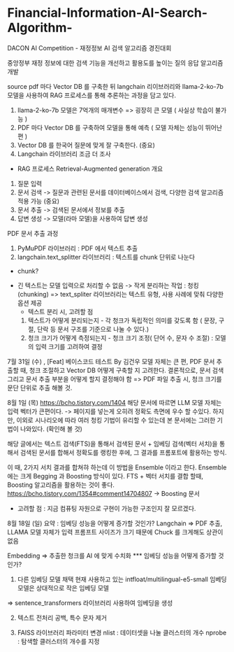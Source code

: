 # Financial-Information-AI-Search-Algorithm-
DACON AI Competition - 재정정보 AI 검색 알고리즘 경진대회

중앙정부 재정 정보에 대한 검색 기능을 개선하고 활용도를 높이는 질의 응답 알고리즘 개발

source pdf 마다 Vector DB 를 구축한 뒤 langchain 리이브러리와 llama-2-ko-7b 모델을 사용하여 RAG 프로세스를 통해 추론하는 과정을 담고 있다.

1. llama-2-ko-7b 모델은 7억개의 매개변수 => 굉장히 큰 모델 ( 사실상 학습이 불가능 )
2. PDF 마다 Vector DB 를 구축하여 모델을 통해 예측 ( 모델 자체는 성능이 뛰어난 편 )
3. Vector DB 를 한국어 질문에 맞게 잘 구축한다. (중요)
4. Langchain 라이브러리 조금 더 조사


- RAG 프로세스 
Retrieval-Augmented generation 개요
1. 질문 입력 
2. 문서 검색 -> 질문과 관련된 문서를 데이터베이스에서 검색, 다양한 검색 알고리즘 적용 가능 (중요)
3. 문서 추출 -> 검색된 문서에서 정보를 추출
4. 답변 생성 -> 모델(라마 모델)을 사용하여 답변 생성

PDF 문서 추출 과정
1. PyMuPDF 라이브러리 : PDF 에서 텍스트 추출
2. langchain.text_splitter 라이브러리 : 텍스트를 chunk 단위로 나눈다

* chunk?
- 긴 텍스트는 모델 입력으로 처리할 수 없음 -> 작게 분리하는 작업 : 청킹(chunking)
 => text_spliter 라이브러리는 텍스트 유형, 사용 사례에 맞춰 다양한 옵션 제공
    * 텍스트 분리 시, 고려할 점
     1. 텍스트가 어떻게 분리되는지
      - 각 청크가 독립적인 의미를 갖도록 함 ( 문장, 구절, 단락 등 문서 구조를 기준으로 나눌 수 있다.)
     2. 청크 크기가 어떻게 측정되는지
      - 청크 크기 조정( 단어 수, 문자 수 조절) : 모델의 입력 크기를 고려하여 결정

7월 31일 (수) , [Feat] 베이스코드 테스트 By 김건우
 모델 자체는 큰 편, PDF 문서 추출할 때, 청크 조절하고 Vector DB 어떻게 구축할 지 고려한다.
 결론적으로, 문서 검색 그리고 문서 추출 부분을 어떻게 할지 결정해야 함
 => PDF 파일 추출 시, 청크 크기를 문단 단위로 추출 해볼 것.

 8월 1일 (목)
https://bcho.tistory.com/1404
해당 문서에 따르면 LLM 모델 자체는 입력 벡터가 큰편이다. -> 페이지를 넣는게 오히려 정확도 측면에 우수 할 수있다.
하지만, 이외로 시나리오에 따라 여러 청킹 기법이 유리할 수 있는데 본 문서에는 그러한 기법이 나와있다. (확인해 볼 것)

해당 글에서는 텍스트 검색(FTS)을 통해서 검색된 문서 + 임베딩 검색(벡터 서치)을 통해서 검색된 문서를 합해서 정확도를 랭킹한 후에, 그 결과를 프롬포트에 활용하는 방식.

이 때, 2가지 서치 결과를 합쳐햐 하는데 이 방법을 Ensemble 이라고 한다.
Ensemble 에는 크게 Begging 과 Boosting 방식이 있다.
FTS + 벡터 서치를 결합 할때, Boosting 알고리즘을 활용하는 것이 좋다.
https://bcho.tistory.com/1354#comment14704807
-> Boosting 문서
* 고려할 점 : 지금 컴퓨팅 자원으로 구현이 가능한 구조인지 잘 모르겠다.

8월 18일 (일)
요약 : 임베딩 성능을 어떻게 증가할 것인가?
Langchain => PDF 추출, LLAMA 모델 자체가 입력 프롬프트 사이즈가 크기 때문에 Chuck 를 크게해도 상관이 없음

Embedding => 추출한 청크를 AI 에 맞게 수치화 *** 임베딩 성능을 어떻게 증가할 것인가?
1. 다른 임베딩 모델 채택
 현재 사용하고 있는 intfloat/multilingual-e5-small 임베딩 모델은 상대적으로 작은 임베딩 모델

 => sentence_transformers 라이브러리 사용하여 임베딩을 생성

2. 텍스트 전처리
  공백, 특수 문자 제거

3. FAISS 라이브러리 파라미터 변경
 nlist : 데이터셋을 나눌 클러스터의 개수
 nprobe : 탐색할 클러스터의 개수를 지정
